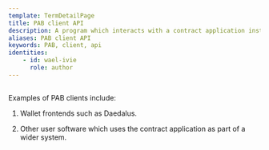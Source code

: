 ```yaml
---
template: TermDetailPage
title: PAB client API
description: A program which interacts with a contract application instance via the PAB’s client API.
aliases: PAB client API
keywords: PAB, client, api
identities: 
    - id: wael-ivie
      role: author
---
```


##

Examples of PAB clients include:

1. Wallet frontends such as Daedalus.

2. Other user software which uses the contract application as part of a wider system.